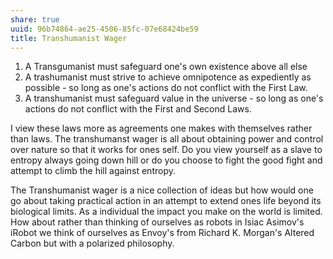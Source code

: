 ```yaml
---
share: true
uuid: 96b74864-ae25-4506-85fc-07e68424be59
title: Transhumanist Wager
---
```

1.  A Transgumanist must safeguard one's own existence above all else
2.  A trashumanist must strive to achieve omnipotence as expediently as possible - so long as one's actions do not conflict with the First Law.
3.  A transhumanist must safeguard value in the universe - so long as one's actions do not conflict with the First and Second Laws.

I view these laws more as agreements one makes with themselves rather than laws. The transhumanst wager is all about obtaining power and control over nature so that it works for ones self. Do you view yourself as a slave to entropy always going down hill or do you choose to fight the good fight and attempt to climb the hill against entropy.

The Transhumanist wager is a nice collection of ideas but how would one go about taking practical action in an attempt to extend ones life beyond its biological limits. As a individual the impact you make on the world is limited. How about rather than thinking of ourselves as robots in Isiac Asimov's iRobot we think of ourselves as Envoy's from Richard K. Morgan's Altered Carbon but with a polarized philosophy.